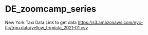 # DE_zoomcamp_series

New York Taxi Data
Link to get data https://s3.amazonaws.com/nyc-tlc/trip+data/yellow_tripdata_2021-01.csv